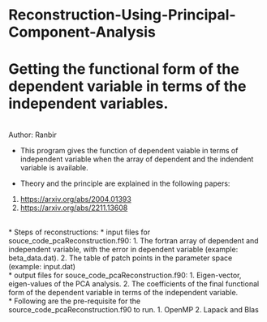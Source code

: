 # Reconstruction-Using-Principal-Component-Analysis
# Getting the functional form of the dependent variable in terms of the independent variables. 
<br>
Author: Ranbir

* This program gives the function of dependent vaiable in terms of independent variable when the array of  dependent and the indendent variable is available. 

* Theory and the principle are explained in the following papers:
1. https://arxiv.org/abs/2004.01393
2. https://arxiv.org/abs/2211.13608
<br>
* Steps of reconstructions:
* input files for souce_code_pcaReconstruction.f90:
1. The fortran array of dependent and independent variable, with the error in dependent variable (example: beta_data.dat). 
2. The table of patch points in the parameter space (example: input.dat)
<br>
* output files for souce_code_pcaReconstruction.f90:
1. Eigen-vector, eigen-values of the PCA analysis. 
2. The coefficients of the final functional form of the dependent variable in terms of the independent variable.
<br>
* Following are the pre-requisite for the source_code_pcaReconstruction.f90 to run.
1. OpenMP
2. Lapack and Blas




